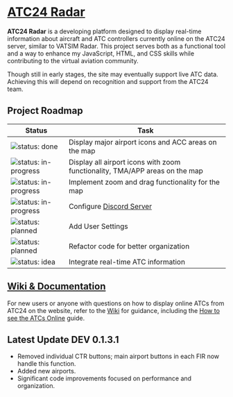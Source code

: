# [ATC24 Radar](https://tiaguinho2009.github.io/ATC24-Radar/)

**ATC24 Radar** is a developing platform designed to display real-time information about aircraft and ATC controllers currently online on the ATC24 server, similar to VATSIM Radar. This project serves both as a functional tool and a way to enhance my JavaScript, HTML, and CSS skills while contributing to the virtual aviation community.

Though still in early stages, the site may eventually support live ATC data. Achieving this will depend on recognition and support from the ATC24 team.

## Project Roadmap

| Status                                         | Task                                         |
|------------------------------------------------|----------------------------------------------|
| ![status: done](https://img.shields.io/badge/status-done-brightgreen) | Display major airport icons and ACC areas on the map |
| ![status: in-progress](https://img.shields.io/badge/status-in--progress-orange) | Display all airport icons with zoom functionality, TMA/APP areas on the map |
| ![status: in-progress](https://img.shields.io/badge/status-in--progress-orange) | Implement zoom and drag functionality for the map |
| ![status: in-progress](https://img.shields.io/badge/status-in--progress-orange) | Configure [Discord Server](https://discord.gg/8cQAguPjkh) |
| ![status: planned](https://img.shields.io/badge/status-planned-blue) | Add User Settings |
| ![status: planned](https://img.shields.io/badge/status-planned-blue) | Refactor code for better organization |
| ![status: idea](https://img.shields.io/badge/status-idea-lightgrey) | Integrate real-time ATC information |

## [Wiki & Documentation](https://github.com/tiaguinho2009/ATC24-Radar/wiki)

For new users or anyone with questions on how to display online ATCs from ATC24 on the website, refer to the [Wiki](https://github.com/tiaguinho2009/ATC24-Radar/wiki) for guidance, including the [How to see the ATCs Online](https://github.com/tiaguinho2009/ATC24-Radar/wiki/How-to-see-the-ATCs-Online) guide.

## Latest Update DEV 0.1.3.1

- Removed individual CTR buttons; main airport buttons in each FIR now handle this function.
- Added new airports.
- Significant code improvements focused on performance and organization.
